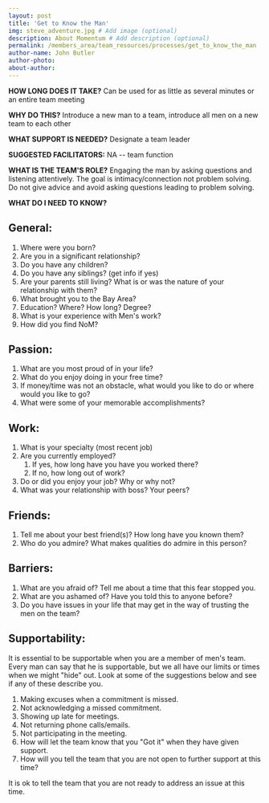 ```yaml
---
layout: post
title: 'Get to Know the Man'
img: steve_adventure.jpg # Add image (optional)
description: About Momentum # Add description (optional)
permalink: /members_area/team_resources/processes/get_to_know_the_man
author-name: John Butler
author-photo: 
about-author: 
---
```


**HOW LONG DOES IT TAKE?** Can be used for as little as several minutes or an entire team meeting

**WHY DO THIS?** Introduce a new man to a team, introduce all men on a new team to each other

**WHAT SUPPORT IS NEEDED?** Designate a team leader

**SUGGESTED FACILITATORS:** NA -- team function

**WHAT IS THE TEAM'S ROLE?** Engaging the man by asking questions and listening attentively. The goal is intimacy/connection not problem solving. Do not give advice and avoid asking questions leading to problem solving.

**WHAT DO I NEED TO KNOW?**

General:
--------

1.  Where were you born?
2.  Are you in a significant relationship?
3.  Do you have any children?
4.  Do you have any siblings? (get info if yes)
5.  Are your parents still living? What is or was the nature of your relationship with them?
6.  What brought you to the Bay Area?
7.  Education? Where? How long? Degree?
8.  What is your experience with Men's work?
9.  How did you find NoM?

Passion:
--------

1.  What are you most proud of in your life?
2.  What do you enjoy doing in your free time?
3.  If money/time was not an obstacle, what would you like to do or where would you like to go?
4.  What were some of your memorable accomplishments?

Work:
-----

1.  What is your specialty (most recent job)
2.  Are you currently employed?
    1.  If yes, how long have you have you worked there?
    2.  If no, how long out of work?
3.  Do or did you enjoy your job? Why or why not?
4.  What was your relationship with boss? Your peers?

Friends:
--------

1.  Tell me about your best friend(s)? How long have you known them?
2.  Who do you admire? What makes qualities do admire in this person?

Barriers:
---------

1.  What are you afraid of? Tell me about a time that this fear stopped you.
2.  What are you ashamed of? Have you told this to anyone before?
3.  Do you have issues in your life that may get in the way of trusting the men on the team?

Supportability:
---------------

It is essential to be supportable when you are a member of men's team. Every man can say that he is supportable, but we all have our limits or times when we might "hide" out. Look at some of the suggestions below and see if any of these describe you.

1.  Making excuses when a commitment is missed.
2.  Not acknowledging a missed commitment.
3.  Showing up late for meetings.
4.  Not returning phone calls/emails.
5.  Not participating in the meeting.
6.  How will let the team know that you "Got it" when they have given support.
7.  How will you tell the team that you are not open to further support at this time?

It is ok to tell the team that you are not ready to address an issue at this time.
